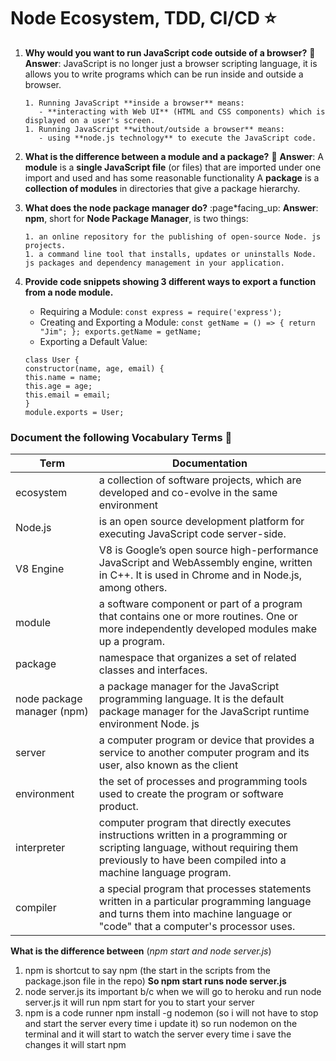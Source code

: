 # Node Ecosystem, TDD, CI/CD :star:

1.  **Why would you want to run JavaScript code outside of a browser?**
    :page_facing_up:
    **Answer**:
    JavaScript is no longer just a browser scripting language, it is allows you to write programs which can be run inside and outside a browser.

        1. Running JavaScript **inside a browser** means:
           - **interacting with Web UI** (HTML and CSS components) which is displayed on a user's screen.
        1. Running JavaScript **without/outside a browser** means:
           - using **node.js technology** to execute the JavaScript code.

1.  **What is the difference between a module and a package?**
    :page_facing_up:
    **Answer**:
    A **module** is a **single JavaScript file** (or files) that are imported under one import and used and has some reasonable functionality
    A **package** is a **collection of modules** in directories that give a package hierarchy.

1.  **What does the node package manager do?**
    :page\*facing_up:
    **Answer**:
    **npm**, short for **Node Package Manager**, is two things:

        1. an online repository for the publishing of open-source Node. js projects.
        1. a command line tool that installs, updates or uninstalls Node. js packages and dependency management in your application.

1.  **Provide code snippets showing 3 different ways to export a function from a node module.**
    - Requiring a Module:
      `const express = require('express');`
    - Creating and Exporting a Module:
      `const getName = () => { return "Jim"; }; exports.getName = getName;`
    - Exporting a Default Value:
    ```
    class User {
    constructor(name, age, email) {
    this.name = name;
    this.age = age;
    this.email = email;
    }
    module.exports = User;
    ```

### Document the following Vocabulary Terms :memo:

| Term                       | Documentation                                                                                                                                                                                 |
| -------------------------- | --------------------------------------------------------------------------------------------------------------------------------------------------------------------------------------------- |
| ecosystem                  | a collection of software projects, which are developed and co-evolve in the same environment                                                                                                  |
| Node.js                    | is an open source development platform for executing JavaScript code server-side.                                                                                                             |
| V8 Engine                  | V8 is Google’s open source high-performance JavaScript and WebAssembly engine, written in C++. It is used in Chrome and in Node.js, among others.                                             |
| module                     | a software component or part of a program that contains one or more routines. One or more independently developed modules make up a program.                                                  |
| package                    | namespace that organizes a set of related classes and interfaces.                                                                                                                             |
| node package manager (npm) | a package manager for the JavaScript programming language. It is the default package manager for the JavaScript runtime environment Node. js                                                  |
| server                     | a computer program or device that provides a service to another computer program and its user, also known as the client                                                                       |
| environment                | the set of processes and programming tools used to create the program or software product.                                                                                                    |
| interpreter                | computer program that directly executes instructions written in a programming or scripting language, without requiring them previously to have been compiled into a machine language program. |
| compiler                   | a special program that processes statements written in a particular programming language and turns them into machine language or "code" that a computer's processor uses.                     |

**What is the difference between** (_npm start and node server.js_)

1. npm is shortcut to say npm (the start in the scripts from the package.json file in the repo)
   **So npm start runs node server.js**
1. node server.js its important b/c when we will go to heroku and run node server.js it will run npm start for you to start your server
1. npm is a code runner
   npm install -g nodemon (so i will not have to stop and start the server every time i update it)
   so run nodemon on the terminal and it will start to watch the server every time i save the changes it will start npm